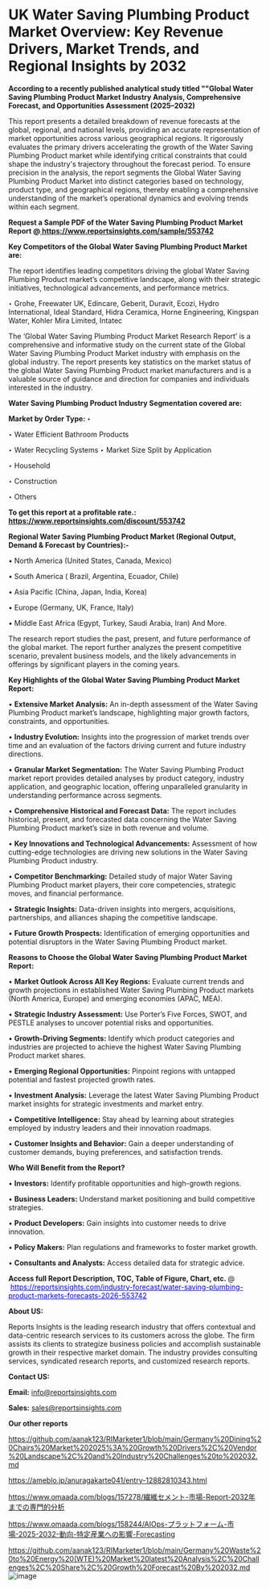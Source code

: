 # UK Water Saving Plumbing Product Market Overview: Key Revenue Drivers, Market Trends, and Regional Insights by 2032

<strong>According to a recently published analytical study titled ""Global Water Saving Plumbing Product Market Industry Analysis, Comprehensive Forecast, and Opportunities Assessment (2025–2032)</strong>

This report presents a detailed breakdown of revenue forecasts at the global, regional, and national levels, providing an accurate representation of market opportunities across various geographical regions. It rigorously evaluates the primary drivers accelerating the growth of the Water Saving Plumbing Product market while identifying critical constraints that could shape the industry's trajectory throughout the forecast period. To ensure precision in the analysis, the report segments the Global Water Saving Plumbing Product Market into distinct categories based on technology, product type, and geographical regions, thereby enabling a comprehensive understanding of the market’s operational dynamics and evolving trends within each segment.

<strong>Request a Sample PDF of the Water Saving Plumbing Product Market Report </strong><strong>@<a href=https://www.reportsinsights.com/sample/553742 style=color:#0000ff;> https://www.reportsinsights.com/sample/553742</a></strong></font>

<strong>Key Competitors of the Global Water Saving Plumbing Product Market are:</strong>

The report identifies leading competitors driving the global Water Saving Plumbing Product market’s competitive landscape, along with their strategic initiatives, technological advancements, and performance metrics.

‣ Grohe, Freewater UK, Edincare, Geberit, Duravit, Ecozi, Hydro International, Ideal Standard, Hidra Ceramica, Horne Engineering, Kingspan Water, Kohler Mira Limited, Intatec

The ‘Global Water Saving Plumbing Product Market Research Report’ is a comprehensive and informative study on the current state of the Global Water Saving Plumbing Product Market industry with emphasis on the global industry. The report presents key statistics on the market status of the global Water Saving Plumbing Product market manufacturers and is a valuable source of guidance and direction for companies and individuals interested in the industry.

<strong>Water Saving Plumbing Product Industry Segmentation covered are:</strong>

<strong>Market by Order Type: </strong>
‣ 

‣ Water Efficient Bathroom Products

‣ Water Recycling Systems
‣ Market Size Split by Application

‣ Household

‣ Construction

‣ Others

<strong>To get this report at a profitable rate.: <a href=https://www.reportsinsights.com/discount/553742 style=color:#0000ff;>https://www.reportsinsights.com/discount/553742</a></strong></font>

<strong>Regional Water Saving Plumbing Product Market (Regional Output, Demand &amp; Forecast by Countries):-</strong>

• North America (United States, Canada, Mexico)

• South America ( Brazil, Argentina, Ecuador, Chile)

• Asia Pacific (China, Japan, India, Korea)

• Europe (Germany, UK, France, Italy)

• Middle East Africa (Egypt, Turkey, Saudi Arabia, Iran) And More.

The research report studies the past, present, and future performance of the global market. The report further analyzes the present competitive scenario, prevalent business models, and the likely advancements in offerings by significant players in the coming years.

<strong>Key Highlights of the Global Water Saving Plumbing Product Market Report:</strong>

• <strong>Extensive Market Analysis:</strong> An in-depth assessment of the Water Saving Plumbing Product market’s landscape, highlighting major growth factors, constraints, and opportunities.

• <strong>Industry Evolution:</strong> Insights into the progression of market trends over time and an evaluation of the factors driving current and future industry directions.

• <strong>Granular Market Segmentation:</strong> The Water Saving Plumbing Product market report provides detailed analyses by product category, industry application, and geographic location, offering unparalleled granularity in understanding performance across segments.

• <strong>Comprehensive Historical and Forecast Data:</strong> The report includes historical, present, and forecasted data concerning the Water Saving Plumbing Product market’s size in both revenue and volume.

• <strong>Key Innovations and Technological Advancements:</strong> Assessment of how cutting-edge technologies are driving new solutions in the Water Saving Plumbing Product industry.

• <strong>Competitor Benchmarking:</strong> Detailed study of major Water Saving Plumbing Product market players, their core competencies, strategic moves, and financial performance.

• <strong>Strategic Insights:</strong> Data-driven insights into mergers, acquisitions, partnerships, and alliances shaping the competitive landscape.

• <strong>Future Growth Prospects:</strong> Identification of emerging opportunities and potential disruptors in the Water Saving Plumbing Product market.

<strong>Reasons to Choose the Global Water Saving Plumbing Product Market Report:</strong>

• <strong>Market Outlook Across All Key Regions:</strong> Evaluate current trends and growth projections in established Water Saving Plumbing Product markets (North America, Europe) and emerging economies (APAC, MEA).

• <strong>Strategic Industry Assessment:</strong> Use Porter’s Five Forces, SWOT, and PESTLE analyses to uncover potential risks and opportunities.

• <strong>Growth-Driving Segments:</strong> Identify which product categories and industries are projected to achieve the highest Water Saving Plumbing Product market shares.

• <strong>Emerging Regional Opportunities:</strong> Pinpoint regions with untapped potential and fastest projected growth rates.

• <strong>Investment Analysis:</strong> Leverage the latest Water Saving Plumbing Product market insights for strategic investments and market entry.

• <strong>Competitive Intelligence:</strong> Stay ahead by learning about strategies employed by industry leaders and their innovation roadmaps.

• <strong>Customer Insights and Behavior:</strong> Gain a deeper understanding of customer demands, buying preferences, and satisfaction trends.

<strong>Who Will Benefit from the Report?</strong>

• <strong>Investors:</strong> Identify profitable opportunities and high-growth regions.

• <strong>Business Leaders:</strong> Understand market positioning and build competitive strategies.

• <strong>Product Developers:</strong> Gain insights into customer needs to drive innovation.

• <strong>Policy Makers:</strong> Plan regulations and frameworks to foster market growth.

• <strong>Consultants and Analysts:</strong> Access detailed data for strategic advice.
</ul>
<strong>Access full Report Description, TOC, Table of Figure, Chart, etc. </strong>@  <a href=https://reportsinsights.com/industry-forecast/water-saving-plumbing-product-markets-forecasts-2026-553742 style=color:#0000ff;>https://reportsinsights.com/industry-forecast/water-saving-plumbing-product-markets-forecasts-2026-553742</a></font>

<strong><strong>About US</strong>:</strong>

Reports Insights is the leading research industry that offers contextual and data-centric research services to its customers across the globe. The firm assists its clients to strategize business policies and accomplish sustainable growth in their respective market domain. The industry provides consulting services, syndicated research reports, and customized research reports.

<strong>Contact US:</strong>

<p class=""""><b>Email:</b> <a href=mailto:info@reportsinsights.com>info@reportsinsights.com</a></p>
<p class=""""><b>Sales:</b> <a href=mailto:sales@reportsinsights.com>sales@reportsinsights.com</a></p>

<strong>Our other reports</strong>

<a href=https://github.com/aanak123/RIMarketer1/blob/main/Germany%20Dining%20Chairs%20Market%202025%3A%20Growth%20Drivers%2C%20Vendor%20Landscape%2C%20and%20Industry%20Challenges%20to%202032.md>https://github.com/aanak123/RIMarketer1/blob/main/Germany%20Dining%20Chairs%20Market%202025%3A%20Growth%20Drivers%2C%20Vendor%20Landscape%2C%20and%20Industry%20Challenges%20to%202032.md</a>

<a href=https://ameblo.jp/anuragakarte041/entry-12882810343.html>https://ameblo.jp/anuragakarte041/entry-12882810343.html</a>

<a href=https://www.omaada.com/blogs/157278/繊維セメント-市場-Report-2032年までの専門的分析>https://www.omaada.com/blogs/157278/繊維セメント-市場-Report-2032年までの専門的分析</a>

<a href=https://www.omaada.com/blogs/158244/AIOps-プラットフォーム-市場-2025-2032-動向-特定産業への影響-Forecasting>https://www.omaada.com/blogs/158244/AIOps-プラットフォーム-市場-2025-2032-動向-特定産業への影響-Forecasting</a>

<a href=https://github.com/aanak123/RIMarketer1/blob/main/Germany%20Waste%20to%20Energy%20(WTE)%20Market%20latest%20Analysis%2C%20Challenges%2C%20Share%2C%20Growth%20Forecast%20By%202032.md>https://github.com/aanak123/RIMarketer1/blob/main/Germany%20Waste%20to%20Energy%20(WTE)%20Market%20latest%20Analysis%2C%20Challenges%2C%20Share%2C%20Growth%20Forecast%20By%202032.md</a>
![image](https://github.com/user-attachments/assets/6412f649-6579-4e2a-8ac4-8e45981bae53)
